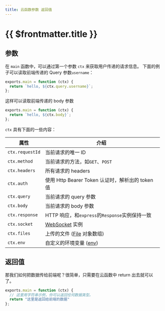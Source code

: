 ```yaml
---
title: 云函数参数 返回值
---
```


# {{ $frontmatter.title }}

## 参数

在 `main` 函数中，可以通过第一个参数 `ctx` 来获取用户传递的请求信息。
下面的例子可以读取前端传递的 Query 参数`username`：

```js
exports.main = function (ctx) {
  return `hello, ${ctx.query.username}`;
};
```

这样可以读取前端传递的 body 参数

```js
exports.main = function (ctx) {
  return `hello, ${ctx.body}`;
};
```

`ctx` 具有下面的一些内容：

| 属性            | 介绍                                                                                |
| --------------- | ----------------------------------------------------------------------------------- |
| `ctx.requestId` | 当前请求的唯一 ID                                                                   |
| `ctx.method`    | 当前请求的方法，如`GET`、`POST`                                                     |
| `ctx.headers`   | 所有请求的 headers                                                                  |
| `ctx.auth`      | 使用 Http Bearer Token 认证时，解析出的 token 值                                    |
| `ctx.query`     | 当前请求的 query 参数                                                               |
| `ctx.body`      | 当前请求的 body 参数                                                                |
| `ctx.response`  | HTTP 响应，和`express`的`Response`实例保持一致                                      |
| `ctx.socket`    | [WebSocket](https://developer.mozilla.org/zh-CN/docs/Web/API/WebSocket) 实例        |
| `ctx.files`     | 上传的文件 ([File](https://developer.mozilla.org/zh-CN/docs/Web/API/File) 对象数组) |
| `ctx.env`       | 自定义的环境变量 ([env](env.md))                                                    |

## 返回值

那我们如何把数据传给前端呢？很简单，只需要在云函数中 return 出去就可以了。

```js
exports.main = function (ctx) {
  // 这里用字符串示例，你可以返回任何数据类型。
  return "这里是返回给前端的数据"
};
```
